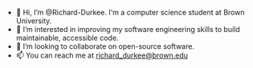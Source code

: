 - 👋 Hi, I’m @Richard-Durkee. I'm a computer science student at Brown University.
- 👀 I’m interested in improving my software engineering skills to build maintainable, accessible code.
- 💞️ I’m looking to collaborate on open-source software.
- 📫 You can reach me at richard_durkee@brown.edu

<!---
Richard-Durkee/Richard-Durkee is a ✨ special ✨ repository because its `README.md` (this file) appears on your GitHub profile.
You can click the Preview link to take a look at your changes.
--->
